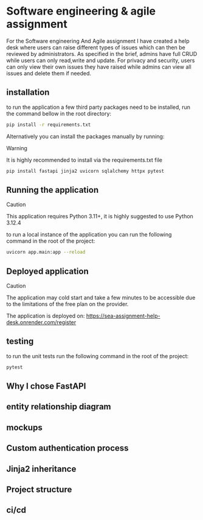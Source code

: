 # Software engineering & agile assignment
For the Software engineering And Agile assignment I have created a help desk where users can raise different types of issues which can then be reviewed by administrators. As specified in the brief, admins have full CRUD while users can only read,write and update. For privacy and security, users can only view their own issues they have raised while admins can view all issues and delete them if needed.

## installation
to run the application a few third party packages need to be installed, run the command bellow in the root directory:

```bash
pip install -r requirements.txt
```
Alternatively you can install the packages manually by running:
> [!WARNING]
> It is highly recommended to install via the requirements.txt file 
```bash
pip install fastapi jinja2 uvicorn sqlalchemy httpx pytest
```

## Running the application
> [!CAUTION]
> This application requires Python 3.11+, it is highly suggested to use Python 3.12.4

to run a local instance of the application you can run the following command in the root of the project:

```bash
uvicorn app.main:app --reload
```
## Deployed application
> [!CAUTION]
> The application may cold start and take a few minutes to be accessible due to the limitations of the free plan on the provider.

The application is deployed on: https://sea-assignment-help-desk.onrender.com/register

## testing

to run the unit tests run the following command in the root of the project:

```bash
pytest
```

## Why I chose FastAPI

## entity relationship diagram

## mockups

## Custom authentication process


## Jinja2 inheritance

## Project structure

## ci/cd



